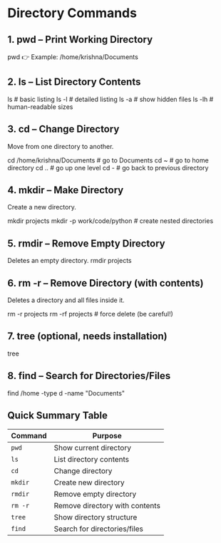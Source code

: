 # Directory Commands

## 1. pwd – Print Working Directory
pwd
👉 Example: /home/krishna/Documents

## 2. ls – List Directory Contents
ls        # basic listing
ls -l     # detailed listing
ls -a     # show hidden files
ls -lh    # human-readable sizes

## 3. cd – Change Directory

Move from one directory to another.

cd /home/krishna/Documents   # go to Documents
cd ~                         # go to home directory
cd ..                        # go up one level
cd -                         # go back to previous directory


## 4. mkdir – Make Directory

Create a new directory.

mkdir projects
mkdir -p work/code/python    # create nested directories


## 5. rmdir – Remove Empty Directory
Deletes an empty directory.
rmdir projects

## 6. rm -r – Remove Directory (with contents)

Deletes a directory and all files inside it.

rm -r projects
rm -rf projects   # force delete (be careful!)


## 7. tree (optional, needs installation)
tree


## 8. find – Search for Directories/Files

find /home -type d -name "Documents"

## Quick Summary Table

| Command | Purpose                        |
| ------- | ------------------------------ |
| `pwd`   | Show current directory         |
| `ls`    | List directory contents        |
| `cd`    | Change directory               |
| `mkdir` | Create new directory           |
| `rmdir` | Remove empty directory         |
| `rm -r` | Remove directory with contents |
| `tree`  | Show directory structure       |
| `find`  | Search for directories/files   |

